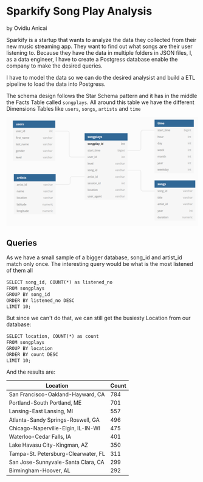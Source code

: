 # Sparkify Song Play Analysis
by Ovidiu Anicai

Sparkify is a startup that wants to analyze the data they collected from their new music streaming app. They want to find out what songs are their user listening to.
Because they have the data in multiple folders in JSON files, I, as a data engineer, I have to create a Postgress database enable the company to make the desired queries.

I have to model the data so we can do the desired analysist and build a ETL pipeline to load the data into Postgress.

The schema design follows the Star Schema pattern and it has in the middle the Facts Table called `songplays`. All around this table we have the different Dimensions Tables like `users`, `songs`, `artists` and `time`

![Schema](schema.png "https://dbdiagram.io/d/5f4d514188d052352cb578bb")

## Queries

As we have a small sample of a bigger database, song_id and artist_id match only once. The interesting query would be what is the most listened of them all

```
SELECT song_id, COUNT(*) as listened_no 
FROM songplays 
GROUP BY song_id 
ORDER BY listened_no DESC 
LIMIT 10;
```

But since we can't do that, we can still get the busiesty Location from our database:

```
SELECT location, COUNT(*) as count 
FROM songplays 
GROUP BY location 
ORDER BY count DESC
LIMIT 10;
```
And the results are:

| Location                                | Count |
|-----------------------------------------|-------|
| San Francisco-Oakland-Hayward, CA       |   784 |
| Portland-South Portland, ME             |   701 |
| Lansing-East Lansing, MI                |   557 |
| Atlanta-Sandy Springs-Roswell, GA       |   496 |
| Chicago-Naperville-Elgin, IL-IN-WI      |   475 |
| Waterloo-Cedar Falls, IA                |   401 |
| Lake Havasu City-Kingman, AZ            |   350 |
| Tampa-St. Petersburg-Clearwater, FL     |   311 |
| San Jose-Sunnyvale-Santa Clara, CA      |   299 |
| Birmingham-Hoover, AL                   |   292 |